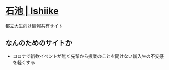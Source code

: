 # [石池 | Ishiike](https://ishiike.herokuapp.com/)
都立大生向け情報共有サイト

## なんのためのサイトか
- コロナで新歓イベントが無く先輩から授業のことを聞けない新入生の不安感を軽くする
